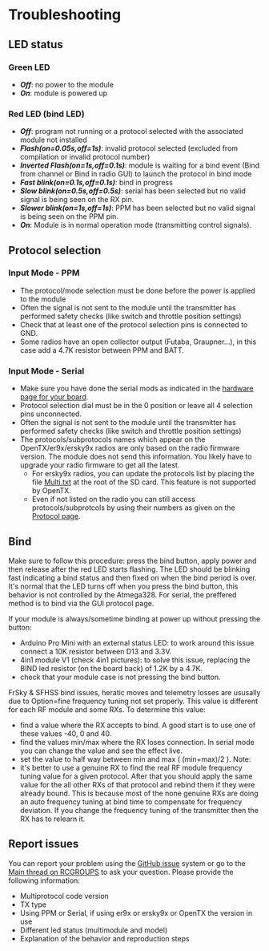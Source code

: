 # Troubleshooting

## LED status

### Green LED

- **_Off_**: no power to the module
- **_On_**: module is powered up 

### Red LED (bind LED)

- **_Off_**: program not running or a protocol selected with the associated module not installed
- **_Flash(on=0.05s,off=1s)_**: invalid protocol selected (excluded from compilation or invalid protocol number)
- **_Inverted Flash(on=1s,off=0.1s)_**: module is waiting for a bind event (Bind from channel or Bind in radio GUI) to launch the protocol in bind mode
- **_Fast blink(on=0.1s,off=0.1s)_**: bind in progress
- **_Slow blink(on=0.5s,off=0.5s)_**: serial has been selected but no valid signal is being seen on the RX pin.
- **_Slower blink(on=1s,off=1s)_**: PPM has been selected but no valid signal is being seen on the PPM pin.
- **_On_**: Module is in normal operation mode (transmitting control signals).

## Protocol selection

### Input Mode - PPM

- The protocol/mode selection must be done before the power is applied to the module
- Often the signal is not sent to the module until the transmitter has performed safety checks (like switch and throttle position settings)
- Check that at least one of the protocol selection pins is connected to GND.
- Some radios have an open collector output (Futaba, Graupner...), in this case add a 4.7K resistor between PPM and BATT.

### Input Mode - Serial

- Make sure you have done the serial mods as indicated in the [hardware page for your board](Hardware.md).
- Protocol selection dial must be in the 0 position or leave all 4 selection pins unconnected.
- Often the signal is not sent to the module until the transmitter has performed safety checks (like switch and throttle position settings)
- The protocols/subprotocols names which appear on the OpenTX/er9x/ersky9x radios are only based on the radio firmware version. The module does not send this information. You likely have to upgrade your radio firmware to get all the latest.
  - For ersky9x radios, you can update the protocols list by placing the file [Multi.txt](/Multiprotocol/Multi.txt) at the root of the SD card. This feature is not supported by OpenTX.
  - Even if not listed on the radio you can still access protocols/subprotcols by using their numbers as given on the [Protocol page](/Protocols_Details.md).

## Bind

Make sure to follow this procedure: press the bind button, apply power and then release after the red LED starts flashing. The LED should be blinking fast indicating a bind status and then fixed on when the bind period is over. It's normal that the LED turns off when you press the bind button, this behavior is not controlled by the Atmega328.
For serial, the preffered method is to bind via the GUI protocol page.

If your module is always/sometime binding at power up without pressing the button:
 - Arduino Pro Mini with an external status LED: to work around this issue connect a 10K resistor between D13 and 3.3V.
 - 4in1 module V1 (check 4in1 pictures): to solve this issue, replacing the BIND led resistor (on the board back) of 1.2K by a 4.7K.
 - check that your module case is not pressing the bind button.

FrSky & SFHSS bind issues, heratic moves and telemetry losses are ususally due to Option=fine frequency tuning not set properly. This value is different for each RF module and some RXs. To determine this value:
 - find a value where the RX accepts to bind. A good start is to use one of these values -40, 0 and 40.
 - find the values min/max where the RX loses connection. In serial mode you can change the value and see the effect live.
 - set the value to half way between min and max ( (min+max)/2 ).
Note:
  - it's better to use a genuine RX to find the real RF module frequency tuning value for a given protocol. After that you should apply the same value for the all other RXs of that protocol and rebind them if they were already bound. This is because most of the none genuine RXs are doing an auto frequency tuning at bind time to compensate for frequency deviation. If you change the frequency tuning of the transmitter then the RX has to relearn it.

## Report issues

You can report your problem using the [GitHub issue](https://github.com/pascallanger/DIY-Multiprotocol-TX-Module/issues) system or go to the [Main thread on RCGROUPS](http://www.rcgroups.com/forums/showthread.php?t=2165676) to ask your question.
Please provide the following information:
- Multiprotocol code version
- TX type
- Using PPM or Serial, if using er9x or ersky9x or OpenTX the version in use
- Different led status (multimodule and model)
- Explanation of the behavior and reproduction steps
